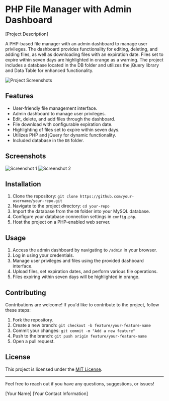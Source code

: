 # PHP File Manager with Admin Dashboard

[Project Description]

A PHP-based file manager with an admin dashboard to manage user privileges. The dashboard provides functionality for editing, deleting, and adding files, as well as downloading files with an expiration date. Files set to expire within seven days are highlighted in orange as a warning. The project includes a database located in the DB folder and utilizes the jQuery library and Data Table for enhanced functionality.

![Project Screenshots](/screenshots)

## Features

- User-friendly file management interface.
- Admin dashboard to manage user privileges.
- Edit, delete, and add files through the dashboard.
- File download with configurable expiration date.
- Highlighting of files set to expire within seven days.
- Utilizes PHP and jQuery for dynamic functionality.
- Included database in the `DB` folder.

## Screenshots

![Screenshot 1](/screenshots/screenshot1.png)
![Screenshot 2](/screenshots/screenshot2.png)

## Installation

1. Clone the repository: `git clone https://github.com/your-username/your-repo.git`
2. Navigate to the project directory: `cd your-repo`
3. Import the database from the `DB` folder into your MySQL database.
4. Configure your database connection settings in `config.php`.
5. Host the project on a PHP-enabled web server.

## Usage

1. Access the admin dashboard by navigating to `/admin` in your browser.
2. Log in using your credentials.
3. Manage user privileges and files using the provided dashboard interface.
4. Upload files, set expiration dates, and perform various file operations.
5. Files expiring within seven days will be highlighted in orange.

## Contributing

Contributions are welcome! If you'd like to contribute to the project, follow these steps:

1. Fork the repository.
2. Create a new branch: `git checkout -b feature/your-feature-name`
3. Commit your changes: `git commit -m "Add a new feature"`
4. Push to the branch: `git push origin feature/your-feature-name`
5. Open a pull request.

## License

This project is licensed under the [MIT License](LICENSE).

---

Feel free to reach out if you have any questions, suggestions, or issues!

[Your Name]
[Your Contact Information]
